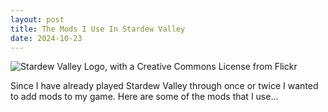 ```yaml
---
layout: post
title: The Mods I Use In Stardew Valley
date: 2024-10-23
---
```


![Stardew Valley Logo, with a Creative Commons License from Flickr](/StardewValley/stardewvalley.jpg)

Since I have already played Stardew Valley through once or twice I wanted to add mods to my game. Here are some of the mods that I use...
